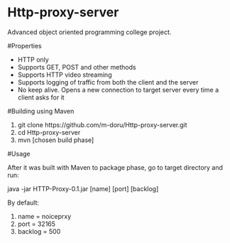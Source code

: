 # Http-proxy-server
Advanced object oriented programming college project.

#Properties
<ul>
  <li>HTTP only</li>
  <li>Supports GET, POST and other methods</li>
  <li>Supports HTTP video streaming</li>
  <li>Supports logging of traffic from both the client and the server</li>
  <li>No keep alive. Opens a new connection to target server every time a client asks for it</li>
</ul>

#Building using Maven
<ol>
  <li>git clone https://github.com/m-doru/Http-proxy-server.git</li>
  <li>cd Http-proxy-server</li>
  <li>mvn [chosen build phase]</li>
</ol>

#Usage
<p>After it was built with Maven to package phase, go to target directory and run:</p>
<p>java -jar HTTP-Proxy-0.1.jar [name] [port] [backlog]</p>
By default:
<ol>
  <li>name = noiceprxy</li>
  <li>port = 32165 </li>
  <li>backlog = 500</li>
</ol>

